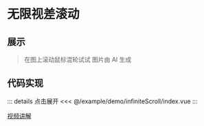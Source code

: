 # 无限视差滚动

## 展示

> 在图上滚动鼠标混轮试试 <TText>图片由 AI 生成</TText>

<script setup>
import demo from "./index.vue"
</script>

<demo></demo>

## 代码实现

::: details 点击展开
<<< @/example/demo/infiniteScroll/index.vue
:::

[视频讲解](https://www.douyin.com/search/渡一前端提薪课_无限视差滚动)
